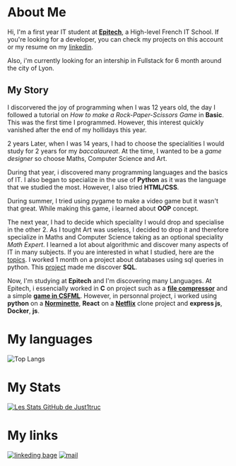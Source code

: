 # About Me

Hi, I'm a first year IT student at [**Epitech**](https://www.epitech.eu/), a High-level French IT School.
If you're looking for a developer, you can check my projects on this account or my resume on my [linkedin](https://www.linkedin.com/in/justin-duc-51b09b225/).

Also, i'm currently looking for an intership in Fullstack for 6 month around the city of Lyon.

## My Story

I discorvered the joy of programming when I was 12 years old, the day I followed a tutorial on *How to make a Rock-Paper-Scissors Game* in **Basic**. This was the first time I programmed. However, this interest quickly vanished after the end of my hollidays this year.

2 years Later, when I was 14 years, I had to choose the specialities I would study for 2 years for my *baccalaureat*.
At the time, I wanted to be a *game designer* so choose Maths, Computer Science and Art.

During that year, i discovered many programming languages and the basics of IT. I also began to specialize in the use of **Python** as it was the language that we studied the most. However, I also tried **HTML/CSS**.

During summer, I tried using pygame to make a video game but it wasn't that great. While making this game, i learned about **OOP** concept.

The next year, I had to decide which speciality I would drop and specialise in the other 2. As I tought Art was useless, I decided to drop it and therefore specialize in Maths and Computer Science taking as an optional speciality *Math Expert*.
I learned a lot about algorithmic and discover many aspects of IT in many subjects.
If you are interested in what I studied, here are the [topics](https://eduscol.education.fr/2068/programmes-et-ressources-en-numerique-et-sciences-informatiques-voie-g).
I worked 1 month on a project about databases using sql queries in python. This [project](https://github.com/Just1truc/Old-Python-Sql-Project) made me discover **SQL**.

Now, I'm studying at **Epitech** and I'm discovering many Languages. At Epitech, i essencially worked in **C** on project such as a [**file compressor**](https://github.com/Just1truc/Antman-EPITECH) and a simple [**game in CSFML**](https://github.com/Just1truc/GeometrySlime). However, in personnal project, i worked using **python** on a [**Norminette**](https://github.com/Just1truc/Abricot-Norminette), **React** on a [**Netflix**](https://github.com/Just1truc/NetflixLike-Citrus) clone project and **express js**, **Docker**, **js**.

# My languages

![Top Langs](https://github-readme-stats.vercel.app/api/top-langs/?username=Just1truc&theme=tokyonight)

# My Stats

[![Les Stats GitHub de Just1truc](https://github-readme-stats.vercel.app/api?username=Just1truc&theme=tokyonight)](https://github.com/anuraghazra/github-readme-stats)

# My links

[![linkeding bage](https://img.shields.io/badge/-linkedin-0A66C2?logo=linkedin&style=for-the-badge)](https://www.linkedin.com/in/justin-duc-51b09b225/)
[![mail](https://img.shields.io/badge/-Mail-0078D4?logo=Microsoft-Outlook&style=for-the-badge)](mailto:justin.duc@epitech.eu)
